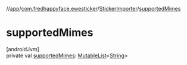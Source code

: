 //[app](../../../index.md)/[com.fredhappyface.ewesticker](../index.md)/[StickerImporter](index.md)/[supportedMimes](supported-mimes.md)

# supportedMimes

[androidJvm]\
private val [supportedMimes](supported-mimes.md): [MutableList](https://kotlinlang.org/api/latest/jvm/stdlib/kotlin.collections/-mutable-list/index.html)&lt;[String](https://kotlinlang.org/api/latest/jvm/stdlib/kotlin/-string/index.html)&gt;
